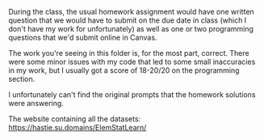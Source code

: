 During the class, the usual homework assignment would have one written question that we would have to submit on the due date in class (which I don't have my work for unfortunately) as well as one or two programming questions that we'd submit online in Canvas. 

The work you're seeing in this folder is, for the most part, correct. There were some minor issues with my code that led to some small inaccuracies in my work, but I usually got a score of 18-20/20 on the programming section. 

I unfortunately can't find the original prompts that the homework solutions were answering. 

The website containing all the datasets: https://hastie.su.domains/ElemStatLearn/